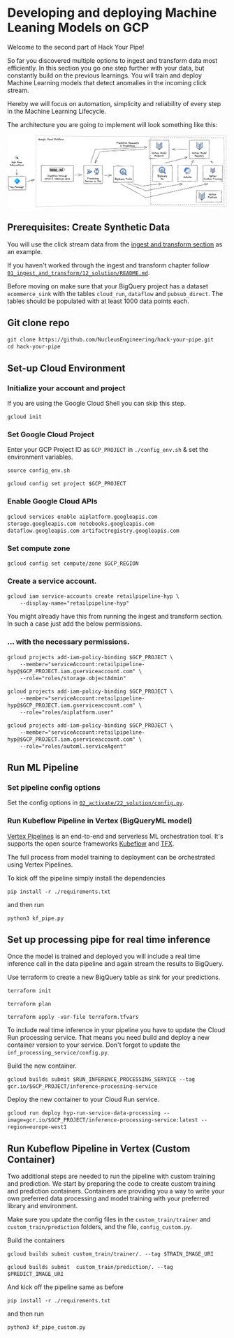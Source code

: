 # Developing and deploying Machine Leaning Models on GCP

Welcome to the second part of Hack Your Pipe!

So far you discovered multiple options to ingest and transform data most efficiently.
In this section you go one step further with your data, but constantly build on the previous learnings.
You will train and deploy Machine Learning models that detect anomalies in the incoming click stream.

Hereby we will focus on automation, simplicity and reliability of every step in the Machine Learning Lifecycle.

The architecture you are going to implement will look something like this:

![Hack Your Pipe architecture](../../rsc/hyp_ml_architecture.png)



## Prerequisites: Create Synthetic Data

You will use the click stream data from the [ingest and transform section](https://github.com/NucleusEngineering/hack-your-pipe/tree/main/01_ingest_and_transform) as an example.

If you haven't worked through the ingest and transform chapter follow [`01_ingest_and_transform/12_solution/README.md`](https://github.com/NucleusEngineering/hack-your-pipe/blob/main/01_ingest_and_transform/12_solution/README.md).

Before moving on make sure that your BigQuery project has a dataset `ecommerce_sink` with the tables `cloud_run`, `dataflow` and `pubsub_direct`.
The tables should be populated with at least 1000 data points each.

## Git clone repo 

```
git clone https://github.com/NucleusEngineering/hack-your-pipe.git
cd hack-your-pipe
```

## Set-up Cloud Environment

### Initialize your account and project

If you are using the Google Cloud Shell you can skip this step.

```
gcloud init
```

### Set Google Cloud Project
Enter your GCP Project ID as `GCP_PROJECT` in `./config_env.sh` & set the environment variables.
```
source config_env.sh
```

```
gcloud config set project $GCP_PROJECT
```

### Enable Google Cloud APIs

```
gcloud services enable aiplatform.googleapis.com storage.googleapis.com notebooks.googleapis.com dataflow.googleapis.com artifactregistry.googleapis.com 
```

### Set compute zone

```
gcloud config set compute/zone $GCP_REGION
```

### Create a service account.

```
gcloud iam service-accounts create retailpipeline-hyp \
    --display-name="retailpipeline-hyp"
```
You might already have this from running the ingest and transform section. In such a case just add the below permissions.

### ... with the necessary permissions.
```
gcloud projects add-iam-policy-binding $GCP_PROJECT \
    --member="serviceAccount:retailpipeline-hyp@$GCP_PROJECT.iam.gserviceaccount.com" \
    --role="roles/storage.objectAdmin"

```

```
gcloud projects add-iam-policy-binding $GCP_PROJECT \
    --member="serviceAccount:retailpipeline-hyp@$GCP_PROJECT.iam.gserviceaccount.com" \
    --role="roles/aiplatform.user"

```

```
gcloud projects add-iam-policy-binding $GCP_PROJECT \
    --member="serviceAccount:retailpipeline-hyp@$GCP_PROJECT.iam.gserviceaccount.com" \
    --role="roles/automl.serviceAgent"

```

<!-- ### Organizational Policies

Depending on the setup within your organization you might have to [overwrite some organizational policies](https://cloud.google.com/resource-manager/docs/organization-policy/creating-managing-policies#boolean_constraints) for the examples to run.

For example, the following policies should not be enforced. 

```
constraints/sql.restrictAuthorizedNetworks
constraints/compute.vmExternalIpAccess
constraints/compute.requireShieldedVm
constraints/storage.uniformBucketLevelAccess
constraints/iam.allowedPolicyMemberDomains
``` -->

## Run ML Pipeline

### Set pipeline config options

Set the config options in [`02_activate/22_solution/config.py`](https://github.com/NucleusEngineering/hack-your-pipe/blob/main/02_activate/22_solution/config.py). 


### Run Kubeflow Pipeline in Vertex (BigQueryML model)

[Vertex Pipelines](https://cloud.google.com/vertex-ai/docs/pipelines/introduction) is an end-to-end and serverless ML orchestration tool. It's supports the open source frameworks [Kubeflow](https://www.kubeflow.org/) and [TFX](https://www.tensorflow.org/tfx).

The full process from model training to deployment can be orchestrated using Vertex Pipelines. 

To kick off the pipeline simply install the dependencies
```
pip install -r ./requirements.txt
```

and then run

```
python3 kf_pipe.py
```

## Set up processing pipe for real time inference

Once the model is trained and deployed you will include a real time inference call in the data pipeline and again stream the results to BigQuery.

Use terraform to create a new BigQuery table as sink for your predictions. 

```
terraform init
```

```
terraform plan
```

```
terraform apply -var-file terraform.tfvars
```


To include real time inference in your pipeline you have to update the Cloud Run processing service.
That means you need build and deploy a new container version to your service. Don't forget to update the `inf_processing_service/config.py`.

Build the new container.

```
gcloud builds submit $RUN_INFERENCE_PROCESSING_SERVICE --tag gcr.io/$GCP_PROJECT/inference-processing-service
```

Deploy the new container to your Cloud Run service.

```
gcloud run deploy hyp-run-service-data-processing --image=gcr.io/$GCP_PROJECT/inference-processing-service:latest --region=europe-west1
```

## Run Kubeflow Pipeline in Vertex (Custom Container)

Two additional steps are needed to run the pipeline with custom training and prediction. We start by preparing the code to create custom training and prediction containers.
Containers are providing you a way to write your own preferred data processing and model training with your preferred library and environment.

Make sure you update the config files in the `custom_train/trainer` and `custom_train/prediction` folders, and the file, `config_custom.py`.

Build the containers

```
gcloud builds submit custom_train/trainer/. --tag $TRAIN_IMAGE_URI
```
```
gcloud builds submit  custom_train/prediction/. --tag $PREDICT_IMAGE_URI 
```


And kick off the pipeline same as before
```
pip install -r ./requirements.txt
```

and then run

```
python3 kf_pipe_custom.py
```
